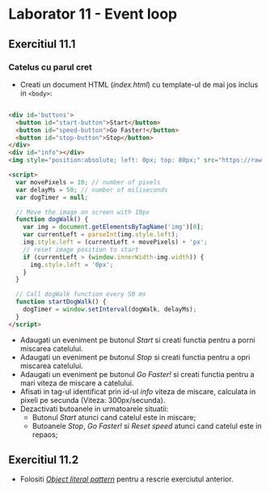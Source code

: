 # Laborator 11 - Event loop

## Exercitiul 11.1

### Catelus cu parul cret

* Creati un document HTML (*index.html*) cu template-ul de mai jos inclus in `<body>`:

```html

<div id='buttons'>
  <button id="start-button">Start</button>
  <button id="speed-button">Go Faster!</button>
  <button id="stop-button">Stop</button>
</div>
<div id="info"></div>
<img style="position:absolute; left: 0px; top: 80px;" src="https://raw.githubusercontent.com/bmnicolae/laborator-tehnici-web/master/doc/laborator-11/dog.gif">

<script>
  var movePixels = 10; // number of pixels
  var delayMs = 50; // number of miliseconds
  var dogTimer = null;

  // Move the image on screen with 10px
  function dogWalk() {
    var img = document.getElementsByTagName('img')[0];
    var currentLeft = parseInt(img.style.left);
    img.style.left = (currentLeft + movePixels) + 'px';
    // reset image position to start
    if (currentLeft > (window.innerWidth-img.width)) {
      img.style.left = '0px';
    }
  }

  // Call dogWalk function every 50 ms
  function startDogWalk() {
    dogTimer = window.setInterval(dogWalk, delayMs);
  }
</script>
```

* Adaugati un eveniment pe butonul *Start* si creati functia pentru a porni miscarea catelului.
* Adaugati un eveniment pe butonul *Stop* si creati functia pentru a opri miscarea catelului.
* Adaugati un eveniment pe butonul *Go Faster!* si creati functia pentru a mari viteza de miscare a catelului.
* Afisati in tag-ul identificat prin id-ul *info* viteza de miscare, calculata in pixeli pe secunda (Viteza: 300px/secunda).
* Dezactivati butoanele in urmatoarele situatii:
  * Butonul *Start* atunci cand catelul este in miscare;
  * Butoanele *Stop*, *Go Faster!* si *Reset speed* atunci cand catelul este in repaos;

## Exercitiul 11.2

* Folositi *[Object literal pattern](https://addyosmani.com/resources/essentialjsdesignpatterns/book/#modulepatternjavascript)* pentru a rescrie exerciutul anterior.
